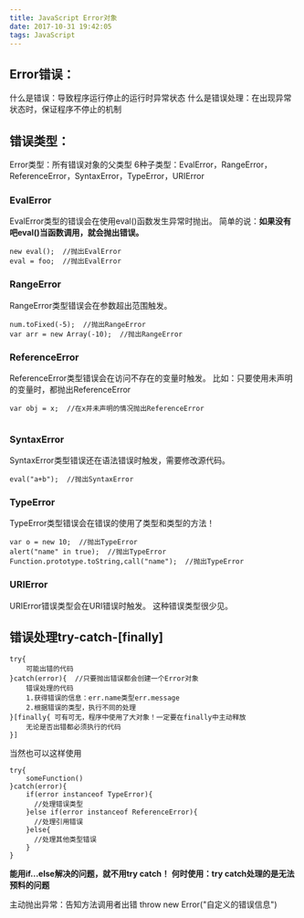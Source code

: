 ```yaml
---
title: JavaScript Error对象
date: 2017-10-31 19:42:05
tags: JavaScript
---
```

## Error错误：
什么是错误：导致程序运行停止的运行时异常状态
什么是错误处理：在出现异常状态时，保证程序不停止的机制

## 错误类型：
Error类型：所有错误对象的父类型
6种子类型：EvalError，RangeError，ReferenceError，SyntaxError，TypeError，URIError
### EvalError
EvalError类型的错误会在使用eval()函数发生异常时抛出。
简单的说：**如果没有吧eval()当函数调用，就会抛出错误。**
```
new eval();  //抛出EvalError
eval = foo;  //抛出EvalError
```

### RangeError
RangeError类型错误会在参数超出范围触发。
```
num.toFixed(-5);  //抛出RangeError
var arr = new Array(-10);  //抛出RangeError
```

### ReferenceError
ReferenceError类型错误会在访问不存在的变量时触发。
比如：只要使用未声明的变量时，都抛出ReferenceError
```
var obj = x;  //在x并未声明的情况抛出ReferenceError
       
```

### SyntaxError
SyntaxError类型错误还在语法错误时触发，需要修改源代码。
```
eval("a+b");  //抛出SyntaxError
```
### TypeError
TypeError类型错误会在错误的使用了类型和类型的方法！
```
var o = new 10;  //抛出TypeError
alert("name" in true);  //抛出TypeError
Function.prototype.toString,call("name");  //抛出TypeError
```
### URIError
URIError错误类型会在URI错误时触发。
这种错误类型很少见。

## 错误处理try-catch-[finally]

```
try{
    可能出错的代码
}catch(error){  //只要抛出错误都会创建一个Error对象
    错误处理的代码
    1.获得错误的信息：err.name类型err.message
    2.根据错误的类型，执行不同的处理
}[finally{ 可有可无，程序中使用了大对象！一定要在finally中主动释放
    无论是否出错都必须执行的代码
}]
```
当然也可以这样使用
```
try{
    someFunction()
}catch(error){  
    if(error instanceof TypeError){
      //处理错误类型
    }else if(error instanceof ReferenceError){
      //处理引用错误
    }else{
      //处理其他类型错误
    }
}
```

**能用if...else解决的问题，就不用try catch！**
**何时使用：try catch处理的是无法预料的问题**


主动抛出异常：告知方法调用者出错
throw new Error("自定义的错误信息")